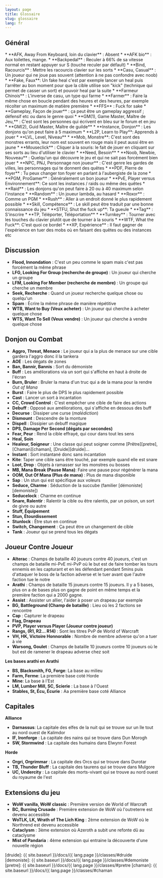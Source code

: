 ```yaml
---
layout: page
title: Glossaire
slug: glossaire
lang: fr
---
```


<h2 id="general">Général</h2>
* **AFK, Away From Keyboard, loin du clavier** : Absent
* **AFK bio** : Aux toilettes, mange.
* **Backpedal** : Reculer à 66% de sa vitesse normal en restant appuyer sur S (touche reculer par défault)
* **Bind, Racourcis** : Mettre les racourcis clavier sur les sorts
* **Casu, Casual** : Un joueur qui ne joue pas souvent (attention à ne pas confondre avec noob)
* **Fake, Faux**: Un fake heal c'est par exemple lancer un heal puis l'arrêter au bon moment pour que la cible utilise son "kick" (technique qui permet de casser un sort) et pouvoir heal par la suite
* **Farmeur Chinois** : L'inverse de casu, un type qui farme
* **Farmer** : Faire la même chose en boucle pendant des heures et des heures, par exemple récolter un maximum de matière première
* **FFS** : Fuck for sake
* **Gameplay, Façon de jouer** : ça peut être un gameplay aggressif ; défensif etc ou dans le genre quoi
* **GM(1), Game Master, Maître de Jeu,** : C'est sont les personnes qui écrivent en bleu sur le forum et en jeu
* **GM(2), Guid Master, Maître de guilde**
* **Instance, Donjon** : Les donjons qu'on peut faire à 5 maximum
* **L2P, Learn to Play**: Apprends à jouer
* **LVL, Level, Niveau**
* **Mob, Monstre**: C'est sont des monstres errants, leur nom est souvent en rouge mais il peut aussi être en jaune
* **Mouseclick** : Cliquer à la souris: le fait de jouer en cliquant sur ses sorts au lieu d'utiliser le clavier
* **Need, Besoin**
* **Noob, Newbie, Nouveau** : Quelqu'un qui découvre le jeu et qui ne sait pas forcément bien jouer
* **NPC, PNJ, Personnage non joueur** : C'est genre les gardes de villes, les personnages qui te donnent des quêtes
* **PDF, Pierre de foyer** : Tu peux changer ton foyer en parlant à l'aubergiste de la zone
* **PGM, ProGamer** : Généralement un bon joueur
* **PvE, Player versus Environnement**: Ce sont les instances / raids ou même des quêtes
* **Raid** : Les donjons qu'on peut faire à 20 ou à 40 maximum selon l'instance
* **Random** : Un joueur lambda, au hasard
* **Roxor** : Comme un PGM
* **Rush** : Aller à un endroit donné le plus rapidement possible
* **Skill, Compétence** : Le skill peut être traduit par une bonne connaissance du jeu
* **STFU, Shut the fuck up**: Ta gueule
* **Tag** : S'inscrire
* **TP, Téléporter, Téléportation**
* **Turnkey** : Tourner avec les touches du clavier plutôt que de tourner à la souris
* **WTF, What the Fuck**: C'est quoi ce bordel
* **XP, Expérience** : Il faut gagner de l'expérience en tuer des mobs où en faisant des quêtes ou des instances etc

<h2 id="discussion">Discussion</h2>

* **Flood, Innondation** : C'est un peu comme le spam mais c'est pas forcément la même phrase
* **LFG, Looking For Group (recherche de groupe)** : Un joueur qui cherche un groupe
* **LFM, Looking For Member (recherche de membre)** : Un groupe qui cherche un membre
* **Seek, Recherche** : Quand un joueur recherche quelque chose ou quelqu'un
* **Spam** : Écrire la même phrase de manière répétitive
* **WTB, Want to Buy (Veux acheter)** : Un joueur qui cherche à acheter quelque chose
* **WTS, Want To Sell (Veux vendre)** : Un joueur qui cherche à vendre quelque chose

<h2 id="donjon">Donjon ou Combat</h2>

* **Aggro, Threat, Menace** : Le joueur qui a la plus de menace sur une cible gardera l'aggro donc il la tankera
* **AOE** : Les dégats de zones
* **Ban, Bannir, Bannis** : Sort du démoniste
* **Buff** : Les améliorations via un sort qui s'affiche en haut à droite de l'écran
* **Burn, Bruler** : Bruler la mana d'un truc qui a de la mana pour la rendre *Out of Mana*
* **Burst** : Faire le plus de DPS le plus rapidement possible
* **Cast** : Lancer un sort à incantation
* **CC, Crowd Control** : C'est empêcher une cible de faire des actions
* **Debuff** : Opposé aux améliorations, qui s'affiche en dessous des buff
* **Decurse** : Dissiper une curse (*malédiction*)
* **Dismount** : Descendre de la monture
* **Dispell** : Dissipier un debuff magique
* **DPS, Damage Per Second (dégats par secondes)**
* **Fear, Peur** : Rend la cible effrayé, qui cour dans tout les sens
* **Heal, Soin**
* **Healeur, Soigneur** : Une classe qui peut soigner comme [Prêtre][pretre], [Chaman][chaman], [Druide][druide]...
* **Instant** : Sort instantané donc sans incantation
* **Kite**: Taper une cible sans être touché, par exemple quand elle est snare
* **Loot, Drop** : Objets à ramasser sur les monstres ou bosses
* **MB, Mana Break (Pause Mana)**: Faire une pause pour régénérer la mana
* **OOM, Out Of Mana (Plus de mana)** : Plus de mana disponible
* **Sap** : Un stun qui est spécifique aux voleurs
* **Seduce, Charme** : Séduction de la succube (familier [démoniste][demoniste])
* **Seducelock** : Charme en continue
* **Snare, Ralentir** : Ralentir la cible ou être ralentis, par un poison, un sort de givre ou autre
* **Stuff, Équipement**
* **Stun, Étourdissement**
* **Stunlock** : Être stun en continue
* **Switch, Changement** : Ça peut être un changement de cible
* **Tank** : Joueur qui se prend tous les dégats

<h2 id="jcj">Joueur Contre Joueur</h2>

* **Alterac** : Champs de bataille 40 joueurs contre 40 joueurs, c'est un champs de bataille mi-PvE mi-PvP où le but est de faire tomber les tours ennemis en les capturant et en les défendant pendant 5mins puis d'attaquer le boss de la faction adverse et le tuer avant que l'autre faction tue le notre
* **Arathi** : Champs de bataille 15 joueurs contre 15 joueurs. Il y a 5 bases, plus on a de bases plus on gagne de point en même temps et la première faction qui a 2000 gagne.
* **Assist** : Assister un allier, l'aider à poser un drapeau par exemple
* **BG, Battleground (Champ de bataille)** : Lieu où les 2 factions se rencontre
* **Cap** : Capturer le drapeau
* **Flag, Drapeau**
* **PVP, Player versus Player (Joueur contre joueur)**
* **Rangs, (R1, R2... R14)** : Sont les titres PvP de World of Warcraft
* **VH, HK, Victoire Honnorable** : Nombre de membre adverse qu'on a tuer à vie
* **Warsong, Goulet** : Champs de bataille 10 joueurs contre 10 joueurs où le but est de ramener le drapeau adverse chez soit

**Les bases arathi en Arathi**

* **BS, Blacksmith, FG, Forge**: La base au milieu
* **Farm, Ferme**: La première base coté Horde
* **Mine**: La base à l'Est
* **LM, Lumber Mill, SC, Scierie** : La base à l'Ouest
* **Stables, St, Écu, Écurie** : Aa première base coté Alliance

<h2 id="capitales">Capitales</h2>

**Alliance**

* **Darnassus**: La capitale des elfes de la nuit qui se trouve sur un île tout au nord ouest de Kalimdor
* **IF, Ironforge** : La capitale des nains qui se trouve dans Dun Morogh
* **SW, Stormwind** : La capitale des humains dans Elwynn Forest

**Horde**

* **Orgri, Orgrimmar** : La capitale des Orcs qui se trouve dans Durotar
* **TB, Thunder Bluff** : La capitale des taurens qui se trouve dans Mulgore
* **UC, Undercity** : La capitale des morts-vivant qui se trouve au nord ouest du royaume de l'est

<h2 id="extensions">Extensions du jeu</h2>

* **WoW vanilla, WoW classic** : Première version de World of Warcraft
* **BC, Burning Crusade** : Première extension de WoW où l'outreterre est devenu accessible
* **WoTLK, LK, Wrath of The Lich King** : 2ème extension de WoW où le Northrend est devenu accessible
* **Cataclysm** : 3ème extension où Azeroth a subit une refonte dû au cataclysme
* **Mist of Pandaria** : 4ème extension qui entraine la découverte d'une nouvelle région

[druide]: {{ site.baseurl }}/docs/{{ lang.page }}/classes/#druide
[demoniste]: {{ site.baseurl }}/docs/{{ lang.page }}/classes/#demoniste
[pretre]: {{ site.baseurl }}/docs/{{ lang.page }}/classes/#pretre
[chaman]: {{ site.baseurl }}/docs/{{ lang.page }}/classes/#chaman
